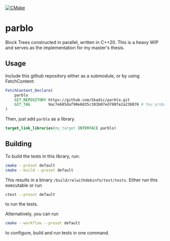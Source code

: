[![CMake](https://github.com/Skadic/parblo/actions/workflows/build.yml/badge.svg)](https://github.com/Skadic/parblo/actions/workflows/build.yml)
# parblo

Block Trees constructed in parallel, written in C++20. This is a heavy WIP and serves as the implementation for my master's thesis.

## Usage

Include this github repository either as a submodule, or by using FetchContent:
```cmake
FetchContent_Declare(
    parblo
    GIT_REPOSITORY https://github.com/Skadic/parblo.git
    GIT_TAG        9ac7e685daf90e6835c383b07ed788fe2a238876 # You probably want a different commit hash than this
)
```

Then, just add `parblo` as a library.
```cmake
target_link_libraries(my_target INTERFACE parblo)
```

## Building

To build the tests in this library, run:
```sh
cmake --preset default
cmake --build --preset default
```
This results in a binary `/build/relwithdebinfo/test/tests`.
Either run this executable or run
```sh
ctest --preset default
```
to run the tests.

Alternatively, you can run
```sh
cmake --workflow --preset default
```
to configure, build and run tests in one command.

